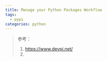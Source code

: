 ```yaml
---
title: Manage your Python Packages Workflow
tags:
  - pypi
categories: python
---
```


> 参考：
>
> 1. https://www.devpi.net/
> 2. 